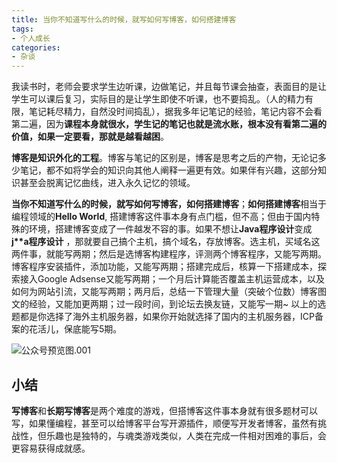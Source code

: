 ```yaml
---
title: 当你不知道写什么的时候，就写如何写博客，如何搭建博客
tags:
- 个人成长
categories:
- 杂谈
---
```




我读书时，老师会要求学生边听课，边做笔记，并且每节课会抽查，表面目的是让学生可以课后复习，实际目的是让学生即使不听课，也不要捣乱。（人的精力有限，笔记耗尽精力，自然没时间捣乱），据我多年记笔记的经验，笔记内容不会看第二遍，因为**课程本身就很水，学生记的笔记也就是流水账，根本没有看第二遍的价值，如果一定要看，那就是越看越困**。



**博客是知识外化的工程**。博客与笔记的区别是，博客是思考之后的产物，无论记多少笔记，都不如将学会的知识向其他人阐释一遍更有效。如果伴有兴趣，这部分知识甚至会脱离记忆曲线，进入永久记忆的领域。



**当你不知道写什么的时候，就写如何写博客，如何搭建博客**；**如何搭建博客**相当于编程领域的**Hello World**, 搭建博客这件事本身有点门槛，但不高；但由于国内特殊的环境，搭建博客变成了一件越发不容的事。如果不想让**Java程序设计**变成 **j\*\*a程序设计** ，那就要自己搞个主机，搞个域名，存放博客。选主机，买域名这两件事，就能写两期；然后是选博客构建程序，评测两个博客程序，又能写两期。博客程序安装插件，添加功能，又能写两期；搭建完成后，核算一下搭建成本，探索接入Google Adsense又能写两期；一个月后计算能否覆盖主机运营成本，以及如何为网站引流，又能写两期；两月后，总结一下管理大量（突破个位数）博客图文的经验，又能加更两期；过一段时间，到论坛去换友链，又能写一期~  以上的选题都是你选择了海外主机服务器，如果你开始就选择了国内的主机服务器，ICP备案的花活儿，保底能写5期。



![公众号预览图.001](https://cdn.fangyuanxiaozhan.com/assets/1692780608323ThkXckHB.jpeg)





## 小结



**写博客**和**长期写博客**是两个难度的游戏，但搭博客这件事本身就有很多题材可以写，如果懂编程，甚至可以给博客平台写开源插件，顺便写开发者博客，虽然有挑战性，但乐趣也是独特的，与魂类游戏类似，人类在完成一件相对困难的事后，会更容易获得成就感。









